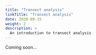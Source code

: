 ```yaml
---
title: "Transect analysis"
linkTitle: "Transect analysis"
date: 2020-09-15
weight: 2
description: >
  An introduction to transect analysis
---
```


Coming soon...
